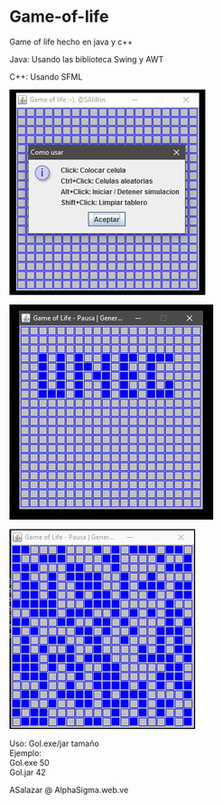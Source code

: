 # Game-of-life
Game of life hecho en java y c++

Java:
Usando las biblioteca Swing y AWT

C++:
Usando SFML

![Instrucciones](Screenshots/1.png)

![Vista general](Screenshots/2.png)

![Ejemplo](Screenshots/3.gif)

Uso:
Gol.exe/jar tamaño  
Ejemplo:  
Gol.exe 50  
Gol.jar 42

ASalazar @ AlphaSigma.web.ve
